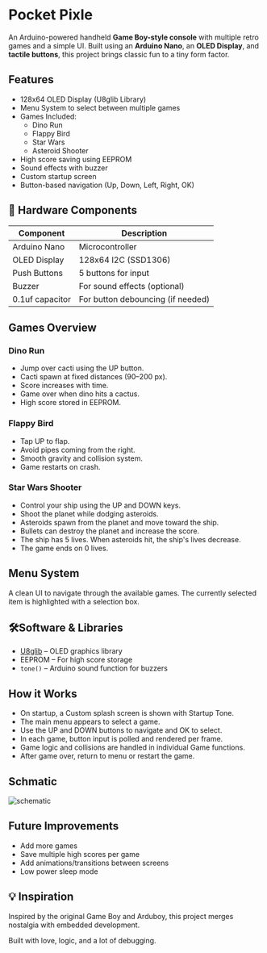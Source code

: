 # Pocket Pixle 

An Arduino-powered handheld **Game Boy-style console** with multiple retro games and a simple UI. Built using an **Arduino Nano**, an **OLED Display**, and **tactile buttons**, this project brings classic fun to a tiny form factor.

## Features

- 128x64 OLED Display (U8glib Library)
- Menu System to select between multiple games
- Games Included:
  - Dino Run
  - Flappy Bird
  - Star Wars
  - Asteroid Shooter
- High score saving using EEPROM
- Sound effects with buzzer
- Custom startup screen
- Button-based navigation (Up, Down, Left, Right, OK)

## 🧩 Hardware Components

| Component        | Description                      |
|------------------|-----------------------------------|
| Arduino Nano     | Microcontroller                   |
| OLED Display     | 128x64 I2C (SSD1306)              |
| Push Buttons     | 5 buttons for input
| Buzzer           | For sound effects (optional)      |
| 0.1uf capacitor  | For button debouncing (if needed) |

##  Games Overview

### Dino Run
- Jump over cacti using the UP button.
- Cacti spawn at fixed distances (90–200 px).
- Score increases with time.
- Game over when dino hits a cactus.
- High score stored in EEPROM.

### Flappy Bird
- Tap UP to flap.
- Avoid pipes coming from the right.
- Smooth gravity and collision system.
- Game restarts on crash.

### Star Wars Shooter
- Control your ship using the UP and DOWN keys.
- Shoot the planet while dodging asteroids.
- Asteroids spawn from the planet and move toward the ship.
- Bullets can destroy the planet and increase the score.
- The ship has 5 lives. When asteroids hit, the ship's lives decrease.
- The game ends on 0 lives.

## Menu System

A clean UI to navigate through the available games. The currently selected item is highlighted with a selection box.

## 🛠Software & Libraries

- [U8glib](https://github.com/olikraus/u8glib) – OLED graphics library
- EEPROM – For high score storage
- `tone()` – Arduino sound function for buzzers

## How it Works

- On startup, a Custom splash screen is shown with Startup Tone.
- The main menu appears to select a game.
- Use the UP and DOWN buttons to navigate and OK to select.
- In each game, button input is polled and rendered per frame.
- Game logic and collisions are handled in individual Game functions.
- After game over, return to menu or restart the game.

## Schmatic
  ![schematic](https://github.com/user-attachments/assets/f0199a89-cced-4877-8fa6-b62516cc3ef5)

## Future Improvements

- Add more games
- Save multiple high scores per game
- Add animations/transitions between screens
- Low power sleep mode

## 💡 Inspiration

Inspired by the original Game Boy and Arduboy, this project merges nostalgia with embedded development.


Built with love, logic, and a lot of debugging.        
